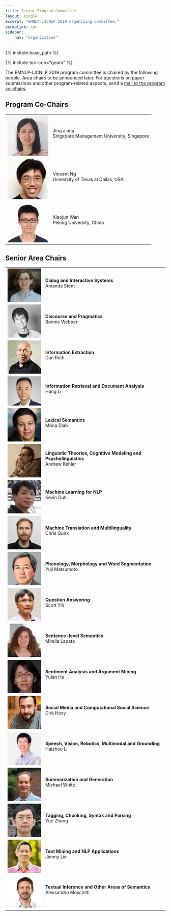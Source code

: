 ```yaml
---
title: Senior Program Committee
layout: single
excerpt: "EMNLP-IJCNLP 2019 organizing committee."
permalink: /pc
sidebar: 
    nav: "organization"
---
```

{% include base_path %}

{% include toc icon="gears" %}

The EMNLP-IJCNLP 2019 program committee is chaired by the following people. Area chairs to be announced later. For questions on paper submissions and other program-related aspects, send a <a href="mailto:emnlp-ijcnlp-2019-program-chairs@googlegroups.com">mail to the program co-chairs</a>.



## Program Co-Chairs

<table>
<tr>
<td><img src="/assets/images/organizers/jing_jiang.jpg" width="128px"></td>
<td>Jing Jiang<br>
Singapore Management University, Singapore<br>
&nbsp;</td>
</tr>
<tr>
<td><img src="/assets/images/organizers/vincent_ng.jpg" width="128px"></td>
<td>Vincent Ng<br>
University of Texas at Dallas, USA<br>
&nbsp;</td>
</tr>
<tr>
<td><img src="/assets/images/organizers/xiaojun_wan.jpg" width="128px"></td>
<td>Xiaojun Wan<br>
Peking University, China<br>
&nbsp;</td>
</tr>
</table>



## Senior Area Chairs 

<table>
<tr>
<td><img src="/assets/images/organizers/amanda_stent.jpg"></td>
<td><b>Dialog and Interactive Systems</b><br>
Amanda Stent<br>
&nbsp;</td>
</tr>
<tr>
<td><img src="/assets/images/organizers/bonnie_webber.jpg"></td>
<td><b>Discourse and Pragmatics</b><br>
Bonnie Webber<br>
&nbsp;</td>
</tr>
<tr>
<td><img src="/assets/images/organizers/dan_roth.jpg"></td>
<td><b>Information Extraction</b><br>
Dan Roth<br>
&nbsp;</td>
</tr>

<tr>
<td><img src="/assets/images/organizers/hang_li.jpg"></td>
<td><b>Information Retrieval and Document Analysis</b><br>
Hang Li<br>
&nbsp;</td>
</tr>
<tr>
<td><img src="/assets/images/organizers/mona_diab.jpg"></td>
<td><b>Lexical Semantics</b><br>
Mona Diab<br>
&nbsp;</td>
</tr>
<tr>
<td><img src="/assets/images/organizers/andrew_kehler.jpg"></td>
<td><b>Linguistic Theories, Cognitive Modeling and Psycholinguistics</b><br>
Andrew Kehler<br>
&nbsp;</td>
</tr>

<tr>
<td><img src="/assets/images/organizers/kevin_duh.jpg"></td>
<td><b>Machine Learning for NLP</b><br>
Kevin Duh<br>
&nbsp;</td>
</tr>
<tr>
<td><img src="/assets/images/organizers/chris_quirk.jpg"></td>
<td><b>Machine Translation and Multilinguality</b><br>
Chris Quirk<br>
&nbsp;</td>
</tr>
<tr>
<td><img src="/assets/images/organizers/yuji_matsumoto.jpg"></td>
<td><b>Phonology, Morphology and Word Segmentation</b><br>
Yuji Matsumoto<br>
&nbsp;</td>
</tr>

<tr>
<td><img src="/assets/images/organizers/scott_yih.jpg"></td>
<td><b>Question Answering</b><br>
Scott Yih<br>
&nbsp;</td>
</tr>
<tr>
<td><img src="/assets/images/organizers/mirella_lapata.jpg"></td>
<td><b>Sentence-level Semantics</b><br>
Mirella Lapata<br>
&nbsp;</td>
</tr>
<tr>
<td><img src="/assets/images/organizers/yulan_he.jpg"></td>
<td><b>Sentiment Analysis and Argument Mining</b><br>
Yulan He<br>
&nbsp;</td>
</tr>

<tr>
<td><img src="/assets/images/organizers/dirk_hovy.jpg"></td>
<td><b>Social Media and Computational Social Science</b><br>
Dirk Hovy<br>
&nbsp;</td>
</tr>
<tr>
<td><img src="/assets/images/organizers/haizhou_li.jpg"></td>
<td><b>Speech, Vision, Robotics, Multimodal and Grounding</b><br>
Haizhou Li<br>
&nbsp;</td>
</tr>
<tr>
<td><img src="/assets/images/organizers/michael_white.jpg"></td>
<td><b>Summarization and Generation</b><br>
Michael White<br>
&nbsp;</td>
</tr>

<tr>
<td><img src="/assets/images/organizers/yue_zhang.jpg"></td>
<td><b>Tagging, Chunking, Syntax and Parsing</b><br>
Yue Zhang<br>
&nbsp;</td>
</tr>
<tr>
<td><img src="/assets/images/organizers/jimmy_lin.jpg"></td>
<td><b>Text Mining and NLP Applications</b><br>
Jimmy Lin<br>
&nbsp;</td>
</tr>
<tr>
<td><img src="/assets/images/organizers/alessandro_moschitti.jpg"></td>
<td><b>Textual Inference and Other Areas of Semantics</b><br>
Alessandro Moschitti<br>
&nbsp;</td>
</tr>
</table>




